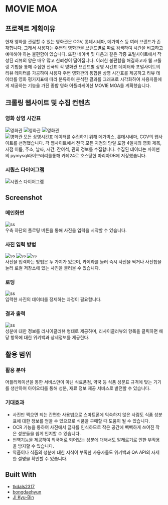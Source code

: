 # MOVIE MOA

## 프로젝트 계획이유

현재 영화를 관람할 수 있는 영화관은 CGV, 롯데시네마, 메가박스 등 여러 브랜드가 존재합니다. 그래서 사용자는 주변의 영화관을 브랜드별로 따로 검색하여 시간을 비교하고 예매해야 하는 불편함이 있습니다. 또한 네이버 및 다음과 같은 각종 포털사이트에서 작성된 리뷰의 양은 매우 많고 신뢰성이 떨어집니다. 이러한 불편함을 해결하고자 웹 크롤링 기법을 통해 수집한 전국의 각 영화관 브랜드별 상영 시간표 데이터와 포털사이트의 리뷰 데이터를 가공하여 사용자 주변 영화관의 통합된 상영 시간표를 제공하고 리뷰 데이터를 영화 평가지표에 따라 분류하여 분석한 결과를 그래프로 시각화하여 사용자들에게 제공하는 기능을 가진 종합 영화 어플리케이션 MOVIE MOA를 계획했습니다.

## 크롤링 웹사이트 및 수집 컨텐츠
### 영화 상영 시간표
![영화관](./img/ss1.png) ![영화관](./img/ss2.png) ![영화관](./img/ss3.png)
<br/>
![영화관](./img/ss4.png)
모든 상영시간표 데이터를 수집하기 위해 메가박스, 롯데시네마, CGV의 웹사이트를 선정했습니다. 각 웹사이트에서 전국 모든 지점의 당일 포함 4일치의 영화 제목, 지점 이름, 주소, 날짜, 시간, 잔여석, 관의 정보를 수집합니다. 수집된 데이터는 파이썬의 pymysql라이브러리를통해 카페24로 호스팅한 마리아DB에 저장했습니다.


### 시퀀스 다이어그램

![시퀀스 다이어그램](./img/se.png)

## Screenshot
### 메인화면
![ss](./img/ss1.png)
<br/>
우측 하단의 플로팅 버튼을 통해 사진을 입력을 시작할 수 있습니다.
### 사진 입력 방법
![ss](./img/ss2.png) ![ss](./img/ss3.png) ![ss](./img/ss4.png)
<br/>
사진을 입력하는 방법은 두 가지가 있으며, 카메라를 눌러 즉시 사진을 찍거나 사진첩을 눌러 로컬 저장소에 있는 사진을 불러올 수 있습니다.
### 로딩
![ss](./img/ss5.png)
<br/>
입력한 사진의 데이터를 정제하는 과정이 필요합니다.
### 결과 출력
![ss](./img/ss6.png)
<br/>
성분에 대한 정보를 리사이클러뷰 형태로 제공하며, 리사이클러뷰의 항목을 클릭하면 해당 항목에 대한 위키백과 상세정보를 제공한다.

## 활용 범위
### 활용 분야
어플리케이션을 통한 서비스만이 아닌 식료품점, 약국 등 식품 성분표 규격에 맞는 기기를 생산하여 아이오티를 통해 성분, 재료 정보 제공 서비스로 발전할 수 있습니다.
### 기대효과
* 사진만 찍으면 되는 간편한 사용법으로 스마트폰에 익숙하지 않은 사람도 식품 성분표에 대한 정보를 얻을 수 있으므로 식품을 구매할 때 도움이 될 수 있습니다.
* OCR 기능을 통하여 사진에서 글자를 인식하므로 작은 공간에 빽빽하게 쓰여진 작은 성분들을 쉽게 인지할 수 있습니다.
* 번역기능을 제공하여 외국어로 되어있는 성분에 대해서도 알레르기로 인한 부작용을 방지할 수 있습니다.
* 약품이나 식품의 성분에 대한 지식이 부족한 사용자들도 위키백과 QA API의 자세한 설명을 확인할 수 있습니다.

## Built With

* [tkdals2317](https://github.com/tkdals2317)
* [bongdaehyun](https://github.com/bongdaehyun)
* [JI Kyu-Bin](https://github.com/jie1029)
